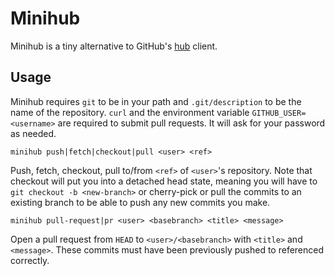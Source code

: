 Minihub
=======

Minihub is a tiny alternative to GitHub's [hub](https://github.com/github/hub)
client.

Usage
-----

Minihub requires `git` to be in your path and `.git/description` to be the name
of the repository. `curl` and the environment variable `GITHUB_USER=<username>`
are required to submit pull requests. It will ask for your password as needed.

```
minihub push|fetch|checkout|pull <user> <ref>
```
Push, fetch, checkout, pull to/from `<ref>` of `<user>`'s repository. Note that
checkout will put you into a detached head state, meaning you will have to
`git checkout -b <new-branch>` or cherry-pick or pull the commits to an
existing branch to be able to push any new commits you make.

```
minihub pull-request|pr <user> <basebranch> <title> <message>
```
Open a pull request from `HEAD` to `<user>/<basebranch>` with `<title>` and
`<message>`. These commits must have been previously pushed to referenced
correctly.
